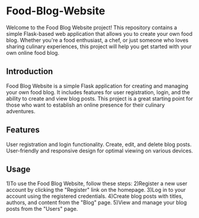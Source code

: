 # Food-Blog-Website

Welcome to the Food Blog Website project! This repository contains a simple Flask-based web application that allows you to create your own food blog. Whether you're a food enthusiast, a chef, or just someone who loves sharing culinary experiences, this project will help you get started with your own online food blog.

## Introduction
Food Blog Website is a simple Flask application for creating and managing your own food blog. It includes features for user registration, login, and the ability to create and view blog posts. This project is a great starting point for those who want to establish an online presence for their culinary adventures.

## Features
User registration and login functionality.
Create, edit, and delete blog posts.
User-friendly and responsive design for optimal viewing on various devices.

## Usage

1)To use the Food Blog Website, follow these steps:
2)Register a new user account by clicking the "Register" link on the homepage.
3)Log in to your account using the registered credentials.
4)Create blog posts with titles, authors, and content from the "Blog" page.
5)View and manage your blog posts from the "Users" page.
